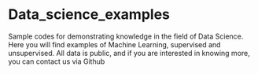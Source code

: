 # Data_science_examples
Sample codes for demonstrating knowledge in the field of Data Science.
Here you will find examples of Machine Learning, supervised and unsupervised.
All data is public, and if you are interested in knowing more, you can contact us via Github

